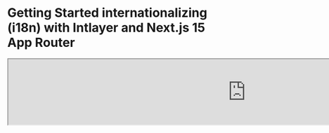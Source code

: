 # Getting Started internationalizing (i18n) with Intlayer and Next.js 15 App Router

<iframe title="The best i18n solution for Next.js? Discover Intlayer" class="m-auto aspect-[16/9] w-full overflow-hidden rounded-lg border-0" allow="autoplay; gyroscope;" loading="lazy" width="1080" height="auto" src="https://www.youtube.com/embed/e_PPG7PTqGU?autoplay=0&amp;origin=http://intlayer.org&amp;controls=0&amp;rel=1"/>

Vedi [Application Template](https://github.com/aymericzip/intlayer-next-15-template) su GitHub.

## Che cos'è Intlayer?

**Intlayer** è una libreria open-source innovativa per l'internazionalizzazione (i18n) progettata per semplificare il supporto multilingue nelle applicazioni web moderne. Intlayer si integra perfettamente con l'ultimo framework **Next.js 15**, inclusa la sua potente **App Router**. È ottimizzato per funzionare con i **Server Components** per un rendering efficiente ed è completamente compatibile con [**Turbopack**](https://nextjs.org/docs/architecture/turbopack).

Con Intlayer, puoi:

- **Gestire facilmente le traduzioni** utilizzando dizionari dichiarativi a livello di componente.
- **Localizzare dinamicamente metadati**, percorsi e contenuti.
- **Accedere alle traduzioni sia nei componenti lato client che lato server**.
- **Garantire il supporto TypeScript** con tipi autogenerati, migliorando l'autocompletamento e il rilevamento degli errori.
- **Beneficiare di funzionalità avanzate**, come il rilevamento dinamico della lingua e il cambio di lingua.

> Intlayer è compatibile con Next.js 12, 13, 14 e 15. Se stai utilizzando Next.js Page Router, puoi fare riferimento a questa [guida](https://github.com/aymericzip/intlayer/blob/main/docs/it/intlayer_with_nextjs_page_router.md). Per Next.js 12, 13, 14 con App Router, fai riferimento a questa [guida](https://github.com/aymericzip/intlayer/blob/main/docs/it/intlayer_with_nextjs_14.md).

---

## Guida passo-passo per configurare Intlayer in un'applicazione Next.js

### Passo 1: Installa le dipendenze

Installa i pacchetti necessari utilizzando npm:

```bash packageManager="npm"
npm install intlayer next-intlayer
```

```bash packageManager="pnpm"
pnpm add intlayer next-intlayer
```

```bash packageManager="yarn"
yarn add intlayer next-intlayer
```

- **intlayer**

  Il pacchetto principale che fornisce strumenti di internazionalizzazione per la gestione della configurazione, traduzione, [dichiarazione dei contenuti](https://github.com/aymericzip/intlayer/blob/main/docs/it/dictionary/get_started.md), transpilation e [comandi CLI](https://github.com/aymericzip/intlayer/blob/main/docs/it/intlayer_cli.md).

- **next-intlayer**

  Il pacchetto che integra Intlayer con Next.js. Fornisce provider di contesto e hook per l'internazionalizzazione di Next.js. Inoltre, include il plugin Next.js per integrare Intlayer con [Webpack](https://webpack.js.org/) o [Turbopack](https://nextjs.org/docs/app/api-reference/turbopack), oltre a middleware per rilevare la lingua preferita dell'utente, gestire i cookie e gestire i reindirizzamenti URL.

### Passo 2: Configura il tuo progetto

Crea un file di configurazione per configurare le lingue della tua applicazione:

```typescript fileName="intlayer.config.ts" codeFormat="typescript"
import { Locales, type IntlayerConfig } from "intlayer";

const config: IntlayerConfig = {
  internationalization: {
    locales: [
      Locales.ENGLISH,
      Locales.FRENCH,
      Locales.SPANISH,
      // Altre lingue
    ],
    defaultLocale: Locales.ENGLISH,
  },
};

export default config;
```

```javascript fileName="intlayer.config.mjs" codeFormat="esm"
import { Locales } from "intlayer";

/** @type {import('intlayer').IntlayerConfig} */
const config = {
  internationalization: {
    locales: [
      Locales.ENGLISH,
      Locales.FRENCH,
      Locales.SPANISH,
      // Altre lingue
    ],
    defaultLocale: Locales.ENGLISH,
  },
};

export default config;
```

```javascript fileName="intlayer.config.cjs" codeFormat="commonjs"
const { Locales } = require("intlayer");

/** @type {import('intlayer').IntlayerConfig} */
const config = {
  internationalization: {
    locales: [
      Locales.ENGLISH,
      Locales.FRENCH,
      Locales.SPANISH,
      // Altre lingue
    ],
    defaultLocale: Locales.ENGLISH,
  },
};

module.exports = config;
```

> Tramite questo file di configurazione, puoi configurare URL localizzati, reindirizzamenti middleware, nomi dei cookie, la posizione e l'estensione delle dichiarazioni dei contenuti, disabilitare i log di Intlayer nella console e altro ancora. Per un elenco completo dei parametri disponibili, fai riferimento alla [documentazione di configurazione](https://github.com/aymericzip/intlayer/blob/main/docs/it/configuration.md).

### Passo 3: Integra Intlayer nella configurazione di Next.js

Configura il tuo setup Next.js per utilizzare Intlayer:

```typescript filename="next.config.ts" codeFormat="typescript"
import type { NextConfig } from "next";
import { withIntlayer } from "next-intlayer/server";

const nextConfig: NextConfig = {
  /* opzioni di configurazione */
};

export default withIntlayer(nextConfig);
```

```typescript fileName="next.config.mjs" codeFormat="esm"
import { withIntlayer } from "next-intlayer/server";

/** @type {import('next').NextConfig} */
const nextConfig = {
  /* opzioni di configurazione */
};

export default withIntlayer(nextConfig);
```

```typescript fileName="next.config.cjs" codeFormat="commonjs"
const { withIntlayer } = require("next-intlayer/server");

/** @type {import('next').NextConfig} */
const nextConfig = {
  /* opzioni di configurazione */
};

module.exports = withIntlayer(nextConfig);
```

> Il plugin `withIntlayer()` di Next.js viene utilizzato per integrare Intlayer con Next.js. Garantisce la creazione dei file di dichiarazione dei contenuti e li monitora in modalità sviluppo. Definisce le variabili d'ambiente di Intlayer all'interno degli ambienti [Webpack](https://webpack.js.org/) o [Turbopack](https://nextjs.org/docs/app/api-reference/turbopack). Inoltre, fornisce alias per ottimizzare le prestazioni e garantisce la compatibilità con i componenti server.

### Passo 4: Definisci percorsi dinamici per le lingue

Rimuovi tutto da `RootLayout` e sostituiscilo con il seguente codice:

```tsx {3} fileName="src/app/layout.tsx" codeFormat="typescript"
import type { PropsWithChildren, FC } from "react";
import "./globals.css";

const RootLayout: FC<PropsWithChildren> = ({ children }) => children;

export default RootLayout;
```

```jsx {3} fileName="src/app/layout.mjx" codeFormat="esm"
import "./globals.css";

const RootLayout = ({ children }) => children;

export default RootLayout;
```

```jsx {1,8} fileName="src/app/layout.csx" codeFormat="commonjs"
require("./globals.css");

const RootLayout = ({ children }) => children;

module.exports = {
  default: RootLayout,
  generateStaticParams,
};
```

> Mantenere il componente `RootLayout` vuoto consente di impostare gli attributi [`lang`](https://developer.mozilla.org/fr/docs/Web/HTML/Global_attributes/lang) e [`dir`](https://developer.mozilla.org/fr/docs/Web/HTML/Global_attributes/dir) sul tag `<html>`.

Per implementare il routing dinamico, fornisci il percorso per la lingua aggiungendo un nuovo layout nella tua directory `[locale]`:

```tsx fileName="src/app/[locale]/layout.tsx" codeFormat="typescript"
import type { NextLayoutIntlayer } from "next-intlayer";
import { Inter } from "next/font/google";
import { getHTMLTextDir } from "intlayer";

const inter = Inter({ subsets: ["latin"] });

const LocaleLayout: NextLayoutIntlayer = async ({ children, params }) => {
  const { locale } = await params;
  return (
    <html lang={locale} dir={getHTMLTextDir(locale)}>
      <body className={inter.className}>{children}</body>
    </html>
  );
};

export default LocaleLayout;
```

```jsx fileName="src/app/[locale]/layout.mjx" codeFormat="esm"
import { getHTMLTextDir } from "intlayer";

const inter = Inter({ subsets: ["latin"] });

const LocaleLayout = async ({ children, params: { locale } }) => {
  const { locale } = await params;
  return (
    <html lang={locale} dir={getHTMLTextDir(locale)}>
      <body className={inter.className}>{children}</body>
    </html>
  );
};

export default LocaleLayout;
```

```jsx fileName="src/app/[locale]/layout.csx" codeFormat="commonjs"
const { Inter } = require("next/font/google");
const { getHTMLTextDir } = require("intlayer");

const inter = Inter({ subsets: ["latin"] });

const LocaleLayout = async ({ children, params: { locale } }) => {
  const { locale } = await params;
  return (
    <html lang={locale} dir={getHTMLTextDir(locale)}>
      <body className={inter.className}>{children}</body>
    </html>
  );
};

module.exports = LocaleLayout;
```

> Il segmento di percorso `[locale]` viene utilizzato per definire la lingua. Esempio: `/en-US/about` si riferirà a `en-US` e `/fr/about` a `fr`.

Poi, implementa la funzione `generateStaticParams` nel layout della tua applicazione.

```tsx {1} fileName="src/app/[locale]/layout.tsx" codeFormat="typescript"
export { generateStaticParams } from "next-intlayer"; // Riga da inserire

const LocaleLayout: NextLayoutIntlayer = async ({ children, params }) => {
  /*... Resto del codice*/
};

export default LocaleLayout;
```

```jsx {1} fileName="src/app/[locale]/layout.mjx" codeFormat="esm"
export { generateStaticParams } from "next-intlayer"; // Riga da inserire

const LocaleLayout = async ({ children, params: { locale } }) => {
  /*... Resto del codice*/
};

// ... Resto del codice
```

```jsx {1,7} fileName="src/app/[locale]/layout.csx" codeFormat="commonjs"
const { generateStaticParams } = require("next-intlayer"); // Riga da inserire

const LocaleLayout = async ({ children, params: { locale } }) => {
  /*... Resto del codice*/
};

module.exports = { default: LocaleLayout, generateStaticParams };
```

> `generateStaticParams` garantisce che la tua applicazione pre-costruisca le pagine necessarie per tutte le lingue, riducendo il calcolo a runtime e migliorando l'esperienza utente. Per maggiori dettagli, fai riferimento alla [documentazione di Next.js su generateStaticParams](https://nextjs.org/docs/app/building-your-application/rendering/static-and-dynamic-rendering#generate-static-params).

### Passo 5: Dichiara i tuoi contenuti

Crea e gestisci le dichiarazioni dei tuoi contenuti per memorizzare le traduzioni:

```tsx fileName="src/app/[locale]/page.content.ts" contentDeclarationFormat="typescript"
import { t, type Dictionary } from "intlayer";

const pageContent = {
  key: "page",
  content: {
    getStarted: {
      main: t({
        en: "Get started by editing",
        fr: "Commencez par éditer",
        es: "Comience por editar",
        it: "Inizia modificando",
      }),
      pageLink: "src/app/page.tsx",
    },
  },
} satisfies Dictionary;

export default pageContent;
```

```javascript fileName="src/app/[locale]/page.content.mjs" contentDeclarationFormat="esm"
import { t } from "intlayer";

/** @type {import('intlayer').Dictionary} */
const pageContent = {
  key: "page",
  content: {
    getStarted: {
      main: t({
        en: "Get started by editing",
        fr: "Commencez par éditer",
        es: "Comience por editar",
        it: "Inizia modificando",
      }),
      pageLink: "src/app/page.tsx",
    },
  },
};

export default pageContent;
```

```javascript fileName="src/app/[locale]/page.content.cjs" contentDeclarationFormat="commonjs"
const { t } = require("intlayer");

/** @type {import('intlayer').Dictionary} */
const pageContent = {
  key: "page",
  content: {
    getStarted: {
      main: t({
        en: "Get started by editing",
        fr: "Commencez par éditer",
        es: "Comience por editar",
        it: "Inizia modificando",
      }),
      pageLink: "src/app/page.tsx",
    },
  },
};

module.exports = pageContent;
```

```json fileName="src/app/[locale]/page.content.json" contentDeclarationFormat="json"
{
  "$schema": "https://intlayer.org/schema.json",
  "key": "page",
  "content": {
    "getStarted": {
      "nodeType": "translation",
      "translation": {
        "en": "Get started by editing",
        "fr": "Commencez par éditer",
        "es": "Comience por editar",
        "it": "Inizia modificando"
      }
    },
    "pageLink": {
      "nodeType": "translation",
      "translation": {
        "en": "src/app/page.tsx",
        "fr": "src/app/page.tsx",
        "es": "src/app/page.tsx",
        "it": "src/app/page.tsx"
      }
    }
  }
}
```

> Le dichiarazioni dei tuoi contenuti possono essere definite ovunque nella tua applicazione purché siano incluse nella directory `contentDir` (di default, `./src`). E corrispondano all'estensione del file di dichiarazione dei contenuti (di default, `.content.{json,ts,tsx,js,jsx,mjs,mjx,cjs,cjx}`).
> Per maggiori dettagli, fai riferimento alla [documentazione sulla dichiarazione dei contenuti](https://github.com/aymericzip/intlayer/blob/main/docs/it/dictionary/get_started.md).

### Passo 6: Utilizza i contenuti nel tuo codice

Accedi ai tuoi dizionari di contenuti in tutta l'applicazione:

```tsx fileName="src/app/[locale]/page.tsx" codeFormat="typescript"
import type { FC } from "react";
import { ClientComponentExample } from "@components/ClientComponentExample";
import { ServerComponentExample } from "@components/ServerComponentExample";
import { type NextPageIntlayer, IntlayerClientProvider } from "next-intlayer";
import { IntlayerServerProvider, useIntlayer } from "next-intlayer/server";

const PageContent: FC = () => {
  const content = useIntlayer("page");

  return (
    <>
      <p>{content.getStarted.main}</p>
      <code>{content.getStarted.pageLink}</code>
    </>
  );
};

const Page: NextPageIntlayer = async ({ params }) => {
  const { locale } = await params;

  return (
    <IntlayerServerProvider locale={locale}>
      <PageContent />
      <ServerComponentExample />

      <IntlayerClientProvider locale={locale}>
        <ClientComponentExample />
      </IntlayerClientProvider>
    </IntlayerServerProvider>
  );
};

export default Page;
```

```jsx fileName="src/app/[locale]/page.mjx" codeFormat="esm"
import { ClientComponentExample } from "@components/ClientComponentExample";
import { ServerComponentExample } from "@components/ServerComponentExample";
import { IntlayerClientProvider } from "next-intlayer";
import { IntlayerServerProvider, useIntlayer } from "next-intlayer/server";

const PageContent = () => {
  const content = useIntlayer("page");

  return (
    <>
      <p>{content.getStarted.main}</p>
      <code>{content.getStarted.pageLink}</code>
    </>
  );
};

const Page = async ({ params }) => {
  const { locale } = await params;

  return (
    <IntlayerServerProvider locale={locale}>
      <PageContent />
      <ServerComponentExample />

      <IntlayerClientProvider locale={locale}>
        <ClientComponentExample />
      </IntlayerClientProvider>
    </IntlayerServerProvider>
  );
};

export default Page;
```

```jsx fileName="src/app/[locale]/page.csx" codeFormat="commonjs"
import { ClientComponentExample } from "@components/ClientComponentExample";
import { ServerComponentExample } from "@components/ServerComponentExample";
import { IntlayerClientProvider } from "next-intlayer";
import { IntlayerServerProvider, useIntlayer } from "next-intlayer/server";

const PageContent = () => {
  const content = useIntlayer("page");

  return (
    <>
      <p>{content.getStarted.main}</p>
      <code>{content.getStarted.pageLink}</code>
    </>
  );
};

const Page = async ({ params }) => {
  const { locale } = await params;

  return (
    <IntlayerServerProvider locale={locale}>
      <PageContent />
      <ServerComponentExample />

      <IntlayerClientProvider locale={locale}>
        <ClientComponentExample />
      </IntlayerClientProvider>
    </IntlayerServerProvider>
  );
};
```

- **`IntlayerClientProvider`** viene utilizzato per fornire la lingua ai componenti lato client. Può essere posizionato in qualsiasi componente genitore, incluso il layout. Tuttavia, è consigliato posizionarlo in un layout perché Next.js condivide il codice del layout tra le pagine, rendendolo più efficiente. Utilizzando `IntlayerClientProvider` nel layout, eviti di inizializzarlo nuovamente per ogni pagina, migliorando le prestazioni e mantenendo un contesto di localizzazione coerente in tutta l'applicazione.
- **`IntlayerServerProvider`** viene utilizzato per fornire la lingua ai figli lato server. Non può essere impostato nel layout.

  > Layout e pagina non possono condividere un contesto server comune perché il sistema di contesto server si basa su un archivio dati per richiesta (tramite il meccanismo [React’s cache](https://react.dev/reference/react/cache)), causando la ricreazione di ogni "contesto" per segmenti diversi dell'applicazione. Posizionare il provider in un layout condiviso interromperebbe questo isolamento, impedendo la corretta propagazione dei valori del contesto server ai tuoi componenti server.

```tsx {4,7} fileName="src/components/ClientComponentExample.tsx" codeFormat="typescript"
"use client";

import type { FC } from "react";
import { useIntlayer } from "next-intlayer";

export const ClientComponentExample: FC = () => {
  const content = useIntlayer("client-component-example"); // Crea dichiarazione dei contenuti correlata

  return (
    <div>
      <h2>{content.title} </h2>
      <p>{content.content}</p>
    </div>
  );
};
```

```jsx {3,6} fileName="src/components/ClientComponentExample.mjx" codeFormat="esm"
"use client";

import { useIntlayer } from "next-intlayer";

const ClientComponentExample = () => {
  const content = useIntlayer("client-component-example"); // Crea dichiarazione dei contenuti correlata

  return (
    <div>
      <h2>{content.title} </h2>
      <p>{content.content}</p>
    </div>
  );
};
```

```jsx {3,6} fileName="src/components/ClientComponentExample.csx" codeFormat="commonjs"
"use client";

const { useIntlayer } = require("next-intlayer");

const ClientComponentExample = () => {
  const content = useIntlayer("client-component-example"); // Crea dichiarazione dei contenuti correlata

  return (
    <div>
      <h2>{content.title} </h2>
      <p>{content.content}</p>
    </div>
  );
};
```

```tsx {2} fileName="src/components/ServerComponentExample.tsx"  codeFormat="typescript"
import type { FC } from "react";
import { useIntlayer } from "next-intlayer/server";

export const ServerComponentExample: FC = () => {
  const content = useIntlayer("server-component-example"); // Crea dichiarazione dei contenuti correlata

  return (
    <div>
      <h2>{content.title} </h2>
      <p>{content.content}</p>
    </div>
  );
};
```

```jsx {1} fileName="src/components/ServerComponentExample.mjx" codeFormat="esm"
import { useIntlayer } from "next-intlayer/server";

const ServerComponentExample = () => {
  const content = useIntlayer("server-component-example"); // Crea dichiarazione dei contenuti correlata

  return (
    <div>
      <h2>{content.title} </h2>
      <p>{content.content}</p>
    </div>
  );
};
```

```jsx {1} fileName="src/components/ServerComponentExample.csx" codeFormat="commonjs"
const { useIntlayer } = require("next-intlayer/server");

const ServerComponentExample = () => {
  const content = useIntlayer("server-component-example"); // Crea dichiarazione dei contenuti correlata

  return (
    <div>
      <h2>{content.title} </h2>
      <p>{content.content}</p>
    </div>
  );
};
```

> Se desideri utilizzare i tuoi contenuti in un attributo `string`, come `alt`, `title`, `href`, `aria-label`, ecc., devi chiamare il valore della funzione, come:
>
> ```jsx
> <img src={content.image.src.value} alt={content.image.value} />
> ```

> Per saperne di più sull'hook `useIntlayer`, fai riferimento alla [documentazione](https://github.com/aymericzip/intlayer/blob/main/docs/it/packages/next-intlayer/useIntlayer.md).

### (Opzionale) Passo 7: Configura Middleware per il rilevamento della lingua

Configura il middleware per rilevare la lingua preferita dell'utente:

```typescript fileName="src/middleware.ts" codeFormat="typescript"
export { intlayerMiddleware as middleware } from "next-intlayer/middleware";

export const config = {
  matcher:
    "/((?!api|static|assets|robots|sitemap|sw|service-worker|manifest|.*\\..*|_next).*)",
};
```

```javascript fileName="src/middleware.mjs" codeFormat="esm"
export { intlayerMiddleware as middleware } from "next-intlayer/middleware";

export const config = {
  matcher:
    "/((?!api|static|assets|robots|sitemap|sw|service-worker|manifest|.*\\..*|_next).*)",
};
```

```javascript fileName="src/middleware.cjs" codeFormat="commonjs"
const { intlayerMiddleware } = require("next-intlayer/middleware");

const config = {
  matcher:
    "/((?!api|static|assets|robots|sitemap|sw|service-worker|manifest|.*\\..*|_next).*)",
};

module.exports = { middleware: intlayerMiddleware, config };
```

> Il `intlayerMiddleware` viene utilizzato per rilevare la lingua preferita dell'utente e reindirizzarlo all'URL appropriato come specificato nella [configurazione](https://github.com/aymericzip/intlayer/blob/main/docs/it/configuration.md). Inoltre, consente di salvare la lingua preferita dell'utente in un cookie.

### (Opzionale) Passo 8: Internazionalizzazione dei tuoi metadati

Nel caso in cui desideri internazionalizzare i tuoi metadati, come il titolo della tua pagina, puoi utilizzare la funzione `generateMetadata` fornita da Next.js. All'interno della funzione utilizza la funzione `getTranslation` per tradurre i tuoi metadati.

````typescript fileName="src/app/[locale]/layout.tsx or src/app/[locale]/page.tsx" codeFormat="typescript"
import {
  type IConfigLocales,
  getTranslation,
  getMultilingualUrls,
} from "intlayer";
import type { Metadata } from "next";
import type { LocalPromiseParams } from "next-intlayer";

export const generateMetadata = async ({
  params,
}: LocalPromiseParams): Promise<Metadata> => {
  const { locale } = await params;
  const t = <T>(content: IConfigLocales<T>) => getTranslation(content, locale);

  /**
   * Genera un oggetto contenente tutti gli URL per ogni lingua.
   *
   * Esempio:
   * ```ts
   *  getMultilingualUrls('/about');
   *
   *  // Restituisce
   *  // {
   *  //   en: '/about',
   *  //   fr: '/fr/about',
   *  //   es: '/es/about',
   *  // }
   * ```
   */
  const multilingualUrls = getMultilingualUrls("/");

  return {
    title: t<string>({
      en: "My title",
      fr: "Mon titre",
      es: "Mi título",
      it: "Il mio titolo",
    }),
    description: t({
      en: "My description",
      fr: "Ma description",
      es: "Mi descripción",
      it: "La mia descrizione",
    }),
    alternates: {
      canonical: multilingualUrls[locale as keyof typeof multilingualUrls],
      languages: { ...multilingualUrls, "x-default": "/" },
    },
    openGraph: {
      url: multilingualUrls[locale],
    },
  };
};

// ... Resto del codice
````

````javascript fileName="src/app/[locale]/layout.mjs or src/app/[locale]/page.mjs" codeFormat="esm"
import { getTranslation, getMultilingualUrls } from "intlayer";

export const generateMetadata = async ({ params }) => {
  const { locale } = await params;
  const t = (content) => getTranslation(content, locale);

  /**
   * Genera un oggetto contenente tutti gli URL per ogni lingua.
   *
   * Esempio:
   * ```ts
   *  getMultilingualUrls('/about');
   *
   *  // Restituisce
   *  // {
   *  //   en: '/about',
   *  //   fr: '/fr/about',
   *  //   es: '/es/about'
   *  // }
   * ```
   */
  const multilingualUrls = getMultilingualUrls("/");

  return {
    title: t({
      en: "My title",
      fr: "Mon titre",
      es: "Mi título",
      it: "Il mio titolo",
    }),
    description: t({
      en: "My description",
      fr: "Ma description",
      es: "Mi descripción",
      it: "La mia descrizione",
    }),
    alternates: {
      canonical: multilingualUrls[locale],
      languages: { ...multilingualUrls, "x-default": "/" },
    },
    openGraph: {
      url: multilingualUrls[locale],
    },
  };
};

// ... Resto del codice
````

````javascript fileName="src/app/[locale]/layout.cjs or src/app/[locale]/page.cjs" codeFormat="commonjs"
const { getTranslation, getMultilingualUrls } = require("intlayer");

const generateMetadata = async ({ params }) => {
  const { locale } = await params;

  const t = (content) => getTranslation(content, locale);

  /**
   * Genera un oggetto contenente tutti gli URL per ogni lingua.
   *
   * Esempio:
   * ```ts
   *  getMultilingualUrls('/about');
   *
   *  // Restituisce
   *  // {
   *  //   en: '/about',
   *  //   fr: '/fr/about',
   *  //   es: '/es/about'
   *  // }
   * ```
   */
  const multilingualUrls = getMultilingualUrls("/");

  return {
    title: t({
      en: "My title",
      fr: "Mon titre",
      es: "Mi título",
      it: "Il mio titolo",
    }),
    description: t({
      en: "My description",
      fr: "Ma description",
      es: "Mi descripción",
      it: "La mia descrizione",
    }),
    alternates: {
      canonical: multilingualUrls[locale],
      languages: { ...multilingualUrls, "x-default": "/" },
    },
    openGraph: {
      url: multilingualUrls[locale],
    },
  };
};

module.exports = { generateMetadata };

// ... Resto del codice
````

> Per saperne di più sull'ottimizzazione dei metadati [nella documentazione ufficiale di Next.js](https://nextjs.org/docs/app/building-your-application/optimizing/metadata).

### (Opzionale) Passo 9: Internazionalizzazione del tuo sitemap.xml e robots.txt

Per internazionalizzare il tuo `sitemap.xml` e `robots.txt`, puoi utilizzare la funzione `getMultilingualUrls` fornita da Intlayer. Questa funzione ti consente di generare URL multilingue per il tuo sitemap.

```tsx fileName="src/app/sitemap.ts" codeFormat="typescript"
import { getMultilingualUrls } from "intlayer";
import type { MetadataRoute } from "next";

const sitemap = (): MetadataRoute.Sitemap => [
  {
    url: "https://example.com",
    alternates: {
      languages: { ...getMultilingualUrls("https://example.com") },
    },
  },
  {
    url: "https://example.com/login",
    alternates: {
      languages: { ...getMultilingualUrls("https://example.com/login") },
    },
  },
  {
    url: "https://example.com/register",
    alternates: {
      languages: { ...getMultilingualUrls("https://example.com/register") },
    },
  },
];

export default sitemap;
```

```jsx fileName="src/app/sitemap.mjx" codeFormat="esm"
import { getMultilingualUrls } from "intlayer";

const sitemap = () => [
  {
    url: "https://example.com",
    alternates: {
      languages: { ...getMultilingualUrls("https://example.com") },
    },
  },
  {
    url: "https://example.com/login",
    alternates: {
      languages: { ...getMultilingualUrls("https://example.com/login") },
    },
  },
  {
    url: "https://example.com/register",
    alternates: {
      languages: { ...getMultilingualUrls("https://example.com/register") },
    },
  },
];

export default sitemap;
```

```jsx fileName="src/app/sitemap.csx" codeFormat="commonjs"
const { getMultilingualUrls } = require("intlayer");

const sitemap = () => [
  {
    url: "https://example.com",
    alternates: {
      languages: { ...getMultilingualUrls("https://example.com") },
    },
  },
  {
    url: "https://example.com/login",
    alternates: {
      languages: { ...getMultilingualUrls("https://example.com/login") },
    },
  },
  {
    url: "https://example.com/register",
    alternates: {
      languages: { ...getMultilingualUrls("https://example.com/register") },
    },
  },
];

module.exports = sitemap;
```

```tsx fileName="src/app/robots.ts" codeFormat="typescript"
import type { MetadataRoute } from "next";
import { getMultilingualUrls } from "intlayer";

const getAllMultilingualUrls = (urls: string[]) =>
  urls.flatMap((url) => Object.values(getMultilingualUrls(url)) as string[]);

const robots = (): MetadataRoute.Robots => ({
  rules: {
    userAgent: "*",
    allow: ["/"],
    disallow: getAllMultilingualUrls(["/login", "/register"]),
  },
  host: "https://example.com",
  sitemap: `https://example.com/sitemap.xml`,
});

export default robots;
```

```jsx fileName="src/app/robots.mjx" codeFormat="esm"
import { getMultilingualUrls } from "intlayer";

const getAllMultilingualUrls = (urls) =>
  urls.flatMap((url) => Object.values(getMultilingualUrls(url)));

const robots = () => ({
  rules: {
    userAgent: "*",
    allow: ["/"],
    disallow: getAllMultilingualUrls(["/login", "/register"]),
  },
  host: "https://example.com",
  sitemap: `https://example.com/sitemap.xml`,
});

export default robots;
```

```jsx fileName="src/app/robots.csx" codeFormat="commonjs"
const { getMultilingualUrls } = require("intlayer");

const getAllMultilingualUrls = (urls) =>
  urls.flatMap((url) => Object.values(getMultilingualUrls(url)));

const robots = () => ({
  rules: {
    userAgent: "*",
    allow: ["/"],
    disallow: getAllMultilingualUrls(["/login", "/register"]),
  },
  host: "https://example.com",
  sitemap: `https://example.com/sitemap.xml`,
});

module.exports = robots;
```

> Per saperne di più sull'ottimizzazione del sitemap [nella documentazione ufficiale di Next.js](https://nextjs.org/docs/app/api-reference/file-conventions/metadata/sitemap). Per saperne di più sull'ottimizzazione del robots.txt [nella documentazione ufficiale di Next.js](https://nextjs.org/docs/app/api-reference/file-conventions/metadata/robots).

### (Opzionale) Passo 10: Cambia la lingua dei tuoi contenuti

Per cambiare la lingua dei tuoi contenuti, puoi utilizzare la funzione `setLocale` fornita dall'hook `useLocale`. Questa funzione ti consente di impostare la lingua dell'applicazione e aggiornare i contenuti di conseguenza.

```tsx fileName="src/components/LocaleSwitcher.tsx" codeFormat="typescript"
"use client";

import type { FC } from "react";
import {
  Locales,
  getHTMLTextDir,
  getLocaleName,
  getLocalizedUrl,
} from "intlayer";
import { useLocale } from "next-intlayer";
import Link from "next/link";

export const LocaleSwitcher: FC = () => {
  const { locale, pathWithoutLocale, availableLocales } = useLocale();
  const { setLocaleCookie } = useLocaleCookie();

  return (
    <div>
      <button popoverTarget="localePopover">{getLocaleName(locale)}</button>
      <div id="localePopover" popover="auto">
        {availableLocales.map((localeItem) => (
          <Link
            href={getLocalizedUrl(pathWithoutLocale, localeItem)}
            hrefLang={localeItem}
            key={localeItem}
            aria-current={locale === localeItem ? "page" : undefined}
            onClick={() => setLocaleCookie(localeItem)}
          >
            <span>
              {/* Locale - es. IT */}
              {localeItem}
            </span>
            <span>
              {/* Lingua nella propria lingua - es. Italiano */}
              {getLocaleName(localeItem, locale)}
            </span>
            <span dir={getHTMLTextDir(localeItem)} lang={localeItem}>
              {/* Lingua nella lingua corrente - es. Italian con lingua corrente impostata su Locales.ENGLISH */}
              {getLocaleName(localeItem)}
            </span>
            <span dir="ltr" lang={Locales.ENGLISH}>
              {/* Lingua in Inglese - es. Italian */}
              {getLocaleName(localeItem, Locales.ENGLISH)}
            </span>
          </Link>
        ))}
      </div>
    </div>
  );
};
```

```jsx fileName="src/components/LocaleSwitcher.msx" codeFormat="esm"
"use client";

import {
  Locales,
  getHTMLTextDir,
  getLocaleName,
  getLocalizedUrl,
} from "intlayer";
import { useLocale } from "next-intlayer";
import Link from "next/link";

export const LocaleSwitcher = () => {
  const { locale, pathWithoutLocale, availableLocales } = useLocale();
  const { setLocaleCookie } = useLocaleCookie();

  return (
    <div>
      <button popoverTarget="localePopover">{getLocaleName(locale)}</button>
      <div id="localePopover" popover="auto">
        {availableLocales.map((localeItem) => (
          <Link
            href={getLocalizedUrl(pathWithoutLocale, localeItem)}
            hrefLang={localeItem}
            key={localeItem}
            aria-current={locale === localeItem ? "page" : undefined}
            onClick={() => setLocaleCookie(localeItem)}
          >
            <span>
              {/* Locale - es. IT */}
              {localeItem}
            </span>
            <span>
              {/* Lingua nella propria lingua - es. Italiano */}
              {getLocaleName(localeItem, locale)}
            </span>
            <span dir={getHTMLTextDir(localeItem)} lang={localeItem}>
              {/* Lingua nella lingua corrente - es. Italian con lingua corrente impostata su Locales.ENGLISH */}
              {getLocaleName(localeItem)}
            </span>
            <span dir="ltr" lang={Locales.ENGLISH}>
              {/* Lingua in Inglese - es. Italian */}
              {getLocaleName(localeItem, Locales.ENGLISH)}
            </span>
          </Link>
        ))}
      </div>
    </div>
  );
};
```

```jsx fileName="src/components/LocaleSwitcher.csx" codeFormat="commonjs"
"use client";

const {
  Locales,
  getHTMLTextDir,
  getLocaleName,
  getLocalizedUrl,
} = require("intlayer");
const { useLocale } = require("next-intlayer");
const Link = require("next/link");

export const LocaleSwitcher = () => {
  const { locale, pathWithoutLocale, availableLocales } = useLocale();
  const { setLocaleCookie } = useLocaleCookie();

  return (
    <div>
      <button popoverTarget="localePopover">{getLocaleName(locale)}</button>
      <div id="localePopover" popover="auto">
        {availableLocales.map((localeItem) => (
          <Link
            href={getLocalizedUrl(pathWithoutLocale, localeItem)}
            hrefLang={localeItem}
            key={localeItem}
            aria-current={locale === localeItem ? "page" : undefined}
            onClick={() => setLocaleCookie(localeItem)}
          >
            <span>
              {/* Locale - es. IT */}
              {localeItem}
            </span>
            <span>
              {/* Lingua nella propria lingua - es. Italiano */}
              {getLocaleName(localeItem, locale)}
            </span>
            <span dir={getHTMLTextDir(localeItem)} lang={localeItem}>
              {/* Lingua nella lingua corrente - es. Italian con lingua corrente impostata su Locales.ENGLISH */}
              {getLocaleName(localeItem)}
            </span>
            <span dir="ltr" lang={Locales.ENGLISH}>
              {/* Lingua in Inglese - es. Italian */}
              {getLocaleName(localeItem, Locales.ENGLISH)}
            </span>
          </Link>
        ))}
      </div>
    </div>
  );
};
```

> Riferimenti alla documentazione:
>
> - [Hook `useLocale`](https://github.com/aymericzip/intlayer/blob/main/docs/it/packages/next-intlayer/useLocale.md)
> - [Hook `getLocaleName`](https://github.com/aymericzip/intlayer/blob/main/docs/it/packages/intlayer/getLocaleName.md)
> - [Hook `getLocalizedUrl`](https://github.com/aymericzip/intlayer/blob/main/docs/it/packages/intlayer/getLocalizedUrl.md)
> - [Hook `getHTMLTextDir`](https://github.com/aymericzip/intlayer/blob/main/docs/it/packages/intlayer/getHTMLTextDir.md)
> - [Attributo `hrefLang`](https://developers.google.com/search/docs/specialty/international/localized-versions?hl=it)
> - [Attributo `lang`](https://developer.mozilla.org/en-US/docs/Web/HTML/Global_attributes/lang)
> - [Attributo `dir`](https://developer.mozilla.org/en-US/docs/Web/HTML/Global_attributes/dir)
> - [Attributo `aria-current`](https://developer.mozilla.org/en-US/docs/Web/Accessibility/ARIA/Attributes/aria-current)

### (Opzionale) Passo 11: Creazione di un componente Link localizzato

Per garantire che la navigazione della tua applicazione rispetti la lingua corrente, puoi creare un componente `Link` personalizzato. Questo componente aggiunge automaticamente il prefisso agli URL interni con la lingua corrente. Ad esempio, quando un utente francofono clicca su un link alla pagina "About", viene reindirizzato a `/fr/about` invece che a `/about`.

Questo comportamento è utile per diversi motivi:

- **SEO e User Experience**: Gli URL localizzati aiutano i motori di ricerca a indicizzare correttamente le pagine specifiche per lingua e forniscono agli utenti contenuti nella loro lingua preferita.
- **Coerenza**: Utilizzando un link localizzato in tutta l'applicazione, garantisci che la navigazione rimanga all'interno della lingua corrente, evitando cambiamenti di lingua inaspettati.
- **Manutenibilità**: Centralizzando la logica di localizzazione in un unico componente, semplifichi la gestione degli URL, rendendo il tuo codice più facile da mantenere ed estendere man mano che l'applicazione cresce.

Di seguito l'implementazione di un componente `Link` localizzato in TypeScript:

```tsx fileName="src/components/Link.tsx" codeFormat="typescript"
"use client";

import { getLocalizedUrl } from "intlayer";
import NextLink, { type LinkProps as NextLinkProps } from "next/link";
import { useLocale } from "next-intlayer";
import type { PropsWithChildren, FC } from "react";

/**
 * Funzione di utilità per verificare se un URL è esterno.
 * Se l'URL inizia con http:// o https://, viene considerato esterno.
 */
export const checkIsExternalLink = (href?: string): boolean =>
  /^https?:\/\//.test(href ?? "");

/**
 * Un componente Link personalizzato che adatta l'attributo href in base alla lingua corrente.
 * Per i link interni, utilizza `getLocalizedUrl` per aggiungere il prefisso all'URL con la lingua (es. /fr/about).
 * Questo garantisce che la navigazione rimanga all'interno dello stesso contesto linguistico.
 */
export const Link: FC<PropsWithChildren<NextLinkProps>> = ({
  href,
  children,
  ...props
}) => {
  const { locale } = useLocale();
  const isExternalLink = checkIsExternalLink(href.toString());

  // Se il link è interno e viene fornito un href valido, ottieni l'URL localizzato.
  const hrefI18n: NextLinkProps["href"] =
    href && !isExternalLink ? getLocalizedUrl(href.toString(), locale) : href;

  return (
    <NextLink href={hrefI18n} {...props}>
      {children}
    </NextLink>
  );
};
```

```jsx fileName="src/components/Link.mjx" codeFormat="esm"
"use client";

import { getLocalizedUrl } from "intlayer";
import NextLink from "next/link";
import { useLocale } from "next-intlayer";

/**
 * Funzione di utilità per verificare se un URL è esterno.
 * Se l'URL inizia con http:// o https://, viene considerato esterno.
 */
export const checkIsExternalLink = (href) => /^https?:\/\//.test(href ?? "");

/**
 * Un componente Link personalizzato che adatta l'attributo href in base alla lingua corrente.
 * Per i link interni, utilizza `getLocalizedUrl` per aggiungere il prefisso all'URL con la lingua (es. /fr/about).
 * Questo garantisce che la navigazione rimanga all'interno dello stesso contesto linguistico.
 */
export const Link = ({ href, children, ...props }) => {
  const { locale } = useLocale();
  const isExternalLink = checkIsExternalLink(href.toString());

  // Se il link è interno e viene fornito un href valido, ottieni l'URL localizzato.
  const hrefI18n =
    href && !isExternalLink ? getLocalizedUrl(href.toString(), locale) : href;

  return (
    <NextLink href={hrefI18n} {...props}>
      {children}
    </NextLink>
  );
};
```

```jsx fileName="src/components/Link.csx" codeFormat="commonjs"
"use client";

const { getLocalizedUrl } = require("intlayer");
const NextLink = require("next/link");
const { useLocale } = require("next-intlayer");

/**
 * Funzione di utilità per verificare se un URL è esterno.
 * Se l'URL inizia con http:// o https://, viene considerato esterno.
 */
const checkIsExternalLink = (href) => /^https?:\/\//.test(href ?? "");

/**
 * Un componente Link personalizzato che adatta l'attributo href in base alla lingua corrente.
 * Per i link interni, utilizza `getLocalizedUrl` per aggiungere il prefisso all'URL con la lingua (es. /fr/about).
 * Questo garantisce che la navigazione rimanga all'interno dello stesso contesto linguistico.
 */
const Link = ({ href, children, ...props }) => {
  const { locale } = useLocale();
  const isExternalLink = checkIsExternalLink(href.toString());

  // Se il link è interno e viene fornito un href valido, ottieni l'URL localizzato.
  const hrefI18n =
    href && !isExternalLink ? getLocalizedUrl(href.toString(), locale) : href;

  return (
    <NextLink href={hrefI18n} {...props}>
      {children}
    </NextLink>
  );
};
```

#### Come funziona

- **Rilevamento dei link esterni**:  
  La funzione helper `checkIsExternalLink` determina se un URL è esterno. I link esterni vengono lasciati invariati perché non necessitano di localizzazione.

- **Recupero della lingua corrente**:  
  L'hook `useLocale` fornisce la lingua corrente (es. `fr` per il francese).

- **Localizzazione dell'URL**:  
  Per i link interni (cioè non esterni), `getLocalizedUrl` viene utilizzato per aggiungere automaticamente il prefisso all'URL con la lingua corrente. Ciò significa che se il tuo utente è in francese, passando `/about` come `href` verrà trasformato in `/fr/about`.

- **Restituzione del Link**:  
  Il componente restituisce un elemento `<a>` con l'URL localizzato, garantendo che la navigazione sia coerente con la lingua.

Integrando questo componente `Link` in tutta l'applicazione, mantieni un'esperienza utente coerente e consapevole della lingua, beneficiando anche di un miglior SEO e usabilità.

### (Opzionale) Passo 12: Ottimizza la dimensione del tuo bundle

Quando si utilizza `next-intlayer`, i dizionari sono inclusi nel bundle per ogni pagina per impostazione predefinita. Per ottimizzare la dimensione del bundle, Intlayer fornisce un plugin SWC opzionale che sostituisce in modo intelligente le chiamate a `useIntlayer` utilizzando macro. Questo assicura che i dizionari siano inclusi solo nei bundle delle pagine che li utilizzano effettivamente.

Per abilitare questa ottimizzazione, installa il pacchetto `@intlayer/swc`. Una volta installato, `next-intlayer` rileverà e utilizzerà automaticamente il plugin:

```bash packageManager="npm"
npm install @intlayer/swc --save-dev
```

```bash packageManager="pnpm"
pnpm add @intlayer/swc --save-dev
```

```bash packageManager="yarn"
yarn add @intlayer/swc --save-dev
```

### Configura TypeScript

Intlayer utilizza l'augmentazione dei moduli per ottenere i benefici di TypeScript e rendere il tuo codice più robusto.

![alt text](https://github.com/aymericzip/intlayer/blob/main/docs/assets/autocompletion.png)

![alt text](https://github.com/aymericzip/intlayer/blob/main/docs/assets/translation_error.png)

Assicurati che la configurazione di TypeScript includa i tipi autogenerati.

```json5 fileName="tsconfig.json"
{
  // ... Le tue configurazioni TypeScript esistenti
  "include": [
    // ... Le tue configurazioni TypeScript esistenti
    ".intlayer/**/*.ts", // Includi i tipi autogenerati
  ],
}
```

### Configurazione Git

Si consiglia di ignorare i file generati da Intlayer. Questo ti consente di evitare di commetterli nel tuo repository Git.

Per farlo, puoi aggiungere le seguenti istruzioni al tuo file `.gitignore`:

```plaintext fileName=".gitignore"
# Ignora i file generati da Intlayer
.intlayer
```

### Approfondisci

Per approfondire, puoi implementare l'[editor visivo](https://github.com/aymericzip/intlayer/blob/main/docs/it/intlayer_visual_editor.md) o esternalizzare i tuoi contenuti utilizzando il [CMS](https://github.com/aymericzip/intlayer/blob/main/docs/it/intlayer_CMS.md).
